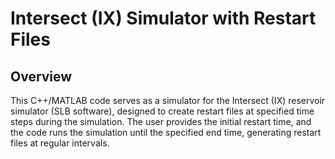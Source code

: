 # Intersect (IX) Simulator with Restart Files

## Overview

This C++/MATLAB code serves as a simulator for the Intersect (IX) reservoir simulator (SLB software), designed to create restart files at specified time steps during the simulation. The user provides the initial restart time, and the code runs the simulation until the specified end time, generating restart files at regular intervals.
